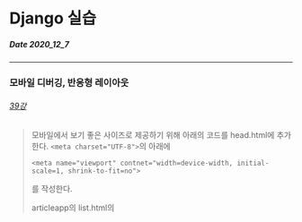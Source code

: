 # Django 실습
##### Date 2020_12_7
---
### 모바일 디버깅, 반응형 레이아웃 
###### [39강](https://www.youtube.com/watch?v=qvLYJBzcD_I&list=PLQFurmxCuZ2RVfilzQB5rCGWuODBf4Qjo&index=40)
> 모바일에서 보기 좋은 사이즈로 제공하기 위해 아래의 코드를 head.html에 추가한다.
> ```<meta charset="UTF-8">```의 아래에
> ```
> <meta name="viewport" contnet="width=device-width, initial-scale=1, shrink-to-fit=no">
> ```
> 를 작성한다.
> 
> articleapp의 list.html의 <style>부분에 
> ```
>     .container {
>         padding: 0;
>         margin: 0, auto;
>     }
>     
>     .container a {
>         width: 45%;
>         max-width: 250px;
>     }
> ```
> 
> 위와 같이 2개의 컨테이너를 더 설정 하였으며
> 
> magicgrid.js의 ```let magicGrid = new MagicGrid```에서
> 
> ```gutter: 30,```을 ```gutter: 12,```로 수정 하였다.
> 
> 마지막으로 base.css에 아래의 내용을 추가 하였다.
> ```
> @media screen and (max-width:500px) {
>     html {
>         font-size: 13px;
>     }
> }
> ```
### 오늘은 할머니 모시고 병원 다녀오느라 조금밖에,,
### 내일 합쳐서 이거 지우고 다시 올리겠습니다.
